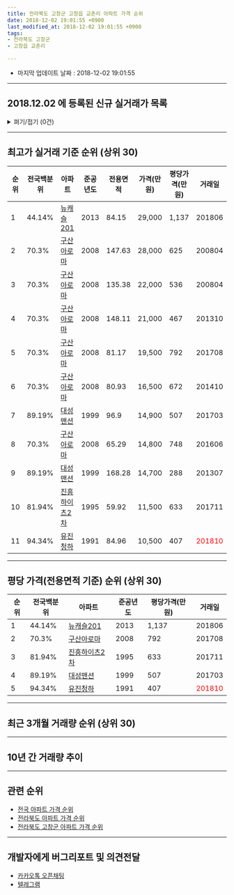 ```yaml
---
title: 전라북도 고창군 고창읍 교촌리 아파트 가격 순위
date: 2018-12-02 19:01:55 +0900
last_modified_at: 2018-12-02 19:01:55 +0900
tags:
- 전라북도 고창군
- 고창읍 교촌리

---
```


* 마지막 업데이트 날짜 : 2018-12-02 19:01:55

---

## 2018.12.02 에 등록된 신규 실거래가 목록

<details>
<summary>펴기/접기 (0건)</summary>
<div markdown="1">

|아파트|전국백분위|준공년도|전용면적|가격(만원)|평당가격(만원)|거래일|
|---|---|---|---|---|---|---|
|없음|||||||


</div>
</details>

---

## 최고가 실거래 기준 순위 (상위 30)


|순위|전국백분위|아파트|준공년도|전용면적|가격(만원)|평당가격(만원)|거래일|
|---|---|---|---|---|---|---|---|
|1|44.14%|[뉴캐슬201](https://search.naver.com/search.naver?query=%EC%A0%84%EB%9D%BC%EB%B6%81%EB%8F%84+%EA%B3%A0%EC%B0%BD%EA%B5%B0+%EA%B3%A0%EC%B0%BD%EC%9D%8D+%EA%B5%90%EC%B4%8C%EB%A6%AC+%EB%89%B4%EC%BA%90%EC%8A%AC201)|2013|84.15|29,000|1,137|201806|
|2|70.3%|[구산아로마](https://search.naver.com/search.naver?query=%EC%A0%84%EB%9D%BC%EB%B6%81%EB%8F%84+%EA%B3%A0%EC%B0%BD%EA%B5%B0+%EA%B3%A0%EC%B0%BD%EC%9D%8D+%EA%B5%90%EC%B4%8C%EB%A6%AC+%EA%B5%AC%EC%82%B0%EC%95%84%EB%A1%9C%EB%A7%88)|2008|147.63|28,000|625|200804|
|3|70.3%|[구산아로마](https://search.naver.com/search.naver?query=%EC%A0%84%EB%9D%BC%EB%B6%81%EB%8F%84+%EA%B3%A0%EC%B0%BD%EA%B5%B0+%EA%B3%A0%EC%B0%BD%EC%9D%8D+%EA%B5%90%EC%B4%8C%EB%A6%AC+%EA%B5%AC%EC%82%B0%EC%95%84%EB%A1%9C%EB%A7%88)|2008|135.38|22,000|536|200804|
|4|70.3%|[구산아로마](https://search.naver.com/search.naver?query=%EC%A0%84%EB%9D%BC%EB%B6%81%EB%8F%84+%EA%B3%A0%EC%B0%BD%EA%B5%B0+%EA%B3%A0%EC%B0%BD%EC%9D%8D+%EA%B5%90%EC%B4%8C%EB%A6%AC+%EA%B5%AC%EC%82%B0%EC%95%84%EB%A1%9C%EB%A7%88)|2008|148.11|21,000|467|201310|
|5|70.3%|[구산아로마](https://search.naver.com/search.naver?query=%EC%A0%84%EB%9D%BC%EB%B6%81%EB%8F%84+%EA%B3%A0%EC%B0%BD%EA%B5%B0+%EA%B3%A0%EC%B0%BD%EC%9D%8D+%EA%B5%90%EC%B4%8C%EB%A6%AC+%EA%B5%AC%EC%82%B0%EC%95%84%EB%A1%9C%EB%A7%88)|2008|81.17|19,500|792|201708|
|6|70.3%|[구산아로마](https://search.naver.com/search.naver?query=%EC%A0%84%EB%9D%BC%EB%B6%81%EB%8F%84+%EA%B3%A0%EC%B0%BD%EA%B5%B0+%EA%B3%A0%EC%B0%BD%EC%9D%8D+%EA%B5%90%EC%B4%8C%EB%A6%AC+%EA%B5%AC%EC%82%B0%EC%95%84%EB%A1%9C%EB%A7%88)|2008|80.93|16,500|672|201410|
|7|89.19%|[대성맨션](https://search.naver.com/search.naver?query=%EC%A0%84%EB%9D%BC%EB%B6%81%EB%8F%84+%EA%B3%A0%EC%B0%BD%EA%B5%B0+%EA%B3%A0%EC%B0%BD%EC%9D%8D+%EA%B5%90%EC%B4%8C%EB%A6%AC+%EB%8C%80%EC%84%B1%EB%A7%A8%EC%85%98)|1999|96.9|14,900|507|201703|
|8|70.3%|[구산아로마](https://search.naver.com/search.naver?query=%EC%A0%84%EB%9D%BC%EB%B6%81%EB%8F%84+%EA%B3%A0%EC%B0%BD%EA%B5%B0+%EA%B3%A0%EC%B0%BD%EC%9D%8D+%EA%B5%90%EC%B4%8C%EB%A6%AC+%EA%B5%AC%EC%82%B0%EC%95%84%EB%A1%9C%EB%A7%88)|2008|65.29|14,800|748|201606|
|9|89.19%|[대성맨션](https://search.naver.com/search.naver?query=%EC%A0%84%EB%9D%BC%EB%B6%81%EB%8F%84+%EA%B3%A0%EC%B0%BD%EA%B5%B0+%EA%B3%A0%EC%B0%BD%EC%9D%8D+%EA%B5%90%EC%B4%8C%EB%A6%AC+%EB%8C%80%EC%84%B1%EB%A7%A8%EC%85%98)|1999|168.28|14,700|288|201307|
|10|81.94%|[진흥하이츠2차](https://search.naver.com/search.naver?query=%EC%A0%84%EB%9D%BC%EB%B6%81%EB%8F%84+%EA%B3%A0%EC%B0%BD%EA%B5%B0+%EA%B3%A0%EC%B0%BD%EC%9D%8D+%EA%B5%90%EC%B4%8C%EB%A6%AC+%EC%A7%84%ED%9D%A5%ED%95%98%EC%9D%B4%EC%B8%A02%EC%B0%A8)|1995|59.92|11,500|633|201711|
|11|94.34%|[유진청하](https://search.naver.com/search.naver?query=%EC%A0%84%EB%9D%BC%EB%B6%81%EB%8F%84+%EA%B3%A0%EC%B0%BD%EA%B5%B0+%EA%B3%A0%EC%B0%BD%EC%9D%8D+%EA%B5%90%EC%B4%8C%EB%A6%AC+%EC%9C%A0%EC%A7%84%EC%B2%AD%ED%95%98)|1991|84.96|10,500|407|<span style="color:red">201810</span>|


---

## 평당 가격(전용면적 기준) 순위 (상위 30)


|순위|전국백분위|아파트|준공년도|평당가격(만원)|거래일|
|---|---|---|---|---|---|
|1|44.14%|[뉴캐슬201](https://search.naver.com/search.naver?query=%EC%A0%84%EB%9D%BC%EB%B6%81%EB%8F%84+%EA%B3%A0%EC%B0%BD%EA%B5%B0+%EA%B3%A0%EC%B0%BD%EC%9D%8D+%EA%B5%90%EC%B4%8C%EB%A6%AC+%EB%89%B4%EC%BA%90%EC%8A%AC201)|2013|1,137|201806|
|2|70.3%|[구산아로마](https://search.naver.com/search.naver?query=%EC%A0%84%EB%9D%BC%EB%B6%81%EB%8F%84+%EA%B3%A0%EC%B0%BD%EA%B5%B0+%EA%B3%A0%EC%B0%BD%EC%9D%8D+%EA%B5%90%EC%B4%8C%EB%A6%AC+%EA%B5%AC%EC%82%B0%EC%95%84%EB%A1%9C%EB%A7%88)|2008|792|201708|
|3|81.94%|[진흥하이츠2차](https://search.naver.com/search.naver?query=%EC%A0%84%EB%9D%BC%EB%B6%81%EB%8F%84+%EA%B3%A0%EC%B0%BD%EA%B5%B0+%EA%B3%A0%EC%B0%BD%EC%9D%8D+%EA%B5%90%EC%B4%8C%EB%A6%AC+%EC%A7%84%ED%9D%A5%ED%95%98%EC%9D%B4%EC%B8%A02%EC%B0%A8)|1995|633|201711|
|4|89.19%|[대성맨션](https://search.naver.com/search.naver?query=%EC%A0%84%EB%9D%BC%EB%B6%81%EB%8F%84+%EA%B3%A0%EC%B0%BD%EA%B5%B0+%EA%B3%A0%EC%B0%BD%EC%9D%8D+%EA%B5%90%EC%B4%8C%EB%A6%AC+%EB%8C%80%EC%84%B1%EB%A7%A8%EC%85%98)|1999|507|201703|
|5|94.34%|[유진청하](https://search.naver.com/search.naver?query=%EC%A0%84%EB%9D%BC%EB%B6%81%EB%8F%84+%EA%B3%A0%EC%B0%BD%EA%B5%B0+%EA%B3%A0%EC%B0%BD%EC%9D%8D+%EA%B5%90%EC%B4%8C%EB%A6%AC+%EC%9C%A0%EC%A7%84%EC%B2%AD%ED%95%98)|1991|407|<span style="color:red">201810</span>|


---

## 최근 3개월 거래량 순위 (상위 30)


<div style="width:100%;">
    <canvas id="deal_count_ranking" height="250"></canvas>
</div>


<script>
new Chart(document.getElementById("deal_count_ranking"), {
    type: 'horizontalBar',
    data: {
        labels: ['유진청하'],
        datasets: [{
            label: '실거래 수',
            data: [4],
            borderColor: "rgba(255, 0, 128, 1)",
            backgroundColor: "rgba(255, 0, 128, 0.5)",
            fill: false,
        }]
    },
    options: {
        responsive: true,
        title: {
            display: true,
            text: '최근 3개월 거래량 순위'
        },
        tooltips: {
            mode: 'index',
            intersect: false,
            callbacks: {
                title: function(tooltipItems, data) {
                    return "실거래 수:";
                },
                label: function(tooltipItem, data) {
                    return data.labels[tooltipItem.index] + ": " + tooltipItem.xLabel;
                }
            }
        },
        hover: {
            mode: 'nearest',
            intersect: true
        },
        scales: {
            xAxes: [{
                display: true,
                scaleLabel: {
                    display: true,
                    labelString: '실거래 수'
                },
                ticks: {
                    suggestedMin: 0,
                }
            }],
            yAxes: [{
                display: true,
                ticks: {
                    autoSkip: false,
                    callback: function(value, index, values) {
                        if (value.length > 15)
                            return value.substr(0, 13) + "...";
                        else
                            return value;
                    }
                },
                scaleLabel: {
                    display: false,
                }
            }]
        }
    }
});

</script>


---

## 10년 간 거래량 추이


<div style="width:100%;">
    <canvas id="deal_progress" height="250"></canvas>
</div>

<script>
new Chart(document.getElementById("deal_progress"), {
    type: 'line',
    data: {
        labels: ['200812','200901','200902','200903','200904','200905','200906','200907','200908','200909','200910','200911','200912','201001','201002','201003','201004','201005','201006','201007','201008','201009','201010','201011','201012','201101','201102','201103','201104','201105','201106','201107','201108','201109','201110','201111','201112','201201','201202','201203','201204','201205','201206','201207','201208','201209','201210','201211','201212','201301','201302','201303','201304','201305','201306','201307','201308','201309','201310','201311','201312','201401','201402','201403','201404','201405','201406','201407','201408','201409','201410','201411','201412','201501','201502','201503','201504','201505','201506','201507','201508','201509','201510','201511','201512','201601','201602','201603','201604','201605','201606','201607','201608','201609','201610','201611','201612','201701','201702','201703','201704','201705','201706','201707','201708','201709','201710','201711','201712','201801','201802','201803','201804','201805','201806','201807','201808','201809','201810','201811','201812'],
        datasets: [{
            label: '실거래 수',
            pointRadius: 1,
            data: [4, 3, 6, 4, 1, 3, 2, 0, 2, 0, 0, 4, 3, 1, 0, 3, 0, 3, 4, 0, 3, 0, 0, 0, 1, 1, 5, 2, 2, 2, 2, 2, 2, 6, 4, 3, 2, 0, 5, 1, 1, 1, 1, 0, 0, 0, 1, 0, 0, 1, 1, 1, 2, 6, 1, 3, 0, 2, 3, 1, 3, 0, 3, 4, 0, 3, 0, 2, 0, 1, 4, 0, 3, 2, 3, 2, 0, 0, 1, 2, 1, 0, 3, 1, 2, 1, 1, 0, 1, 3, 4, 1, 2, 2, 0, 2, 1, 0, 2, 2, 1, 1, 2, 2, 2, 1, 1, 2, 1, 1, 2, 3, 1, 0, 1, 1, 2, 2, 1, 3, 0],
            borderColor: "rgba(255, 201, 14, 1)",
            backgroundColor: "rgba(255, 201, 14, 0.5)",
            fill: true,
        }]
    },
    options: {
        responsive: true,
        title: {
            display: true,
            text: '10년간 거래량 추이'
        },
        tooltips: {
            mode: 'index',
            intersect: false,
        },
        hover: {
            mode: 'nearest',
            intersect: true
        },
        scales: {
            xAxes: [{
                display: true,
                scaleLabel: {
                    display: true,
                    labelString: '년/월'
                }
            }],
            yAxes: [{
                display: true,
                ticks: {
                    suggestedMin: 0,
                },
                scaleLabel: {
                    display: true,
                    labelString: '실거래 수'
                }
            }]
        }
    }
});

</script>


---

## 관련 순위

- [전국 아파트 가격 순위](https://inasie.github.io/apt-ranking/전국)
- [전라북도 아파트 가격 순위](https://inasie.github.io/apt-ranking/전라북도)
- [전라북도 고창군 아파트 가격 순위](https://inasie.github.io/apt-ranking/전라북도-고창군)


---

## 개발자에게 버그리포트 및 의견전달

- [카카오톡 오픈채팅](https://open.kakao.com/o/gLJUAP4)
- [텔레그램](https://t.me/inasie)

